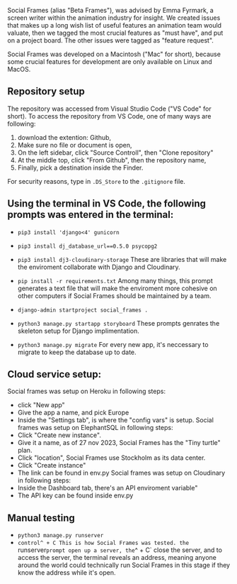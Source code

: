 Social Frames (alias "Beta Frames"), was advised by Emma Fyrmark, a screen writer within the animation industry for insight. We created issues that makes up a long wish list of useful features an animation team would valuate, then we tagged the most crucial features as "must have", and put on a project board. The other issues were tagged as "feature request".

Social Frames was developed on a Macintosh ("Mac" for short), because some crucial features for development are only available on Linux and MacOS.

Repository setup
------
The repository was accessed from Visual Studio Code ("VS Code" for short). To access the repository from VS Code, one of many ways are following:
1. download the extention: Github,
2. Make sure no file or document is open,
3. On the left sidebar, click "Source Controll", then "Clone repository"
4. At the middle top, click "From Github", then the repository name,
5. Finally, pick a destination inside the Finder.

For security reasons, type in `.DS_Store` to the `.gitignore` file.

Using the terminal in VS Code, the following prompts was entered in the terminal:
------
- `pip3 install 'django<4' gunicorn`
- `pip3 install dj_database_url==0.5.0 psycopg2`
- `pip3 install dj3-cloudinary-storage`
These are libraries that will make the enviroment collaborate with Django and Cloudinary.

- `pip install -r requirements.txt`
Among many things, this prompt generates a text file that will make the enviroment more cohesive on other computers if Social Frames should be maintained by a team.

- `django-admin startproject social_frames .`
- `python3 manage.py startapp storyboard`
These prompts genrates the skeleton setup for Django implimentation.

- `python3 manage.py migrate`
For every new app, it's neccessary to migrate to keep the database up to date.

Cloud service setup:
------
Social frames was setup on Heroku in following steps:
- click "New app"
- Give the app a name, and pick Europe
- Inside the "Settings tab", is where the "config vars" is setup.
Social frames was setup on ElephantSQL in following steps:
- Click "Create new instance".
- Give it a name, as of 27 nov 2023, Social Frames has the "Tiny turtle" plan.
- Click "location", Social Frames use Stockholm as its data center.
- Click "Create instance"
- The link can be found in env.py
Social frames was setup on Cloudinary in following steps:
- Inside the Dashboard tab, there's an API enviroment variable"
- The API key can be found inside env.py



Manual testing
------
- `python3 manage.py runserver`
- `control^ + C
This is how Social Frames was tested. the `runserver` prompt open up a server, the `^ + C` close the server, and to access the server, the terminal reveals an address, meaning anyone around the world could technically run Social Frames in this stage if they know the address while it's open.